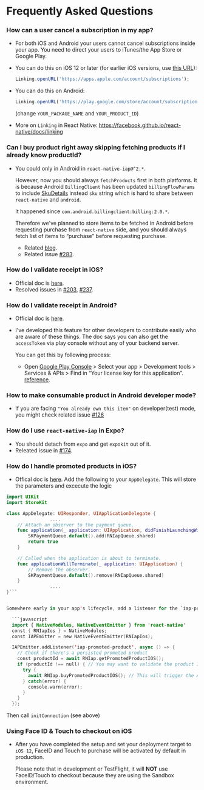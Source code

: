 # Frequently Asked Questions

### How can a user cancel a subscription in my app?

- For both iOS and Android your users cannot cancel subscriptions inside your app. You need to direct your users to iTunes/the App Store or Google Play.

- You can do this on iOS 12 or later (for earlier iOS versions, use [this URL](https://buy.itunes.apple.com/WebObjects/MZFinance.woa/wa/manageSubscriptions)):

  ```javascript
  Linking.openURL('https://apps.apple.com/account/subscriptions');
  ```

- You can do this on Android:

  ```javascript
  Linking.openURL('https://play.google.com/store/account/subscriptions?package=YOUR_PACKAGE_NAME&sku=YOUR_PRODUCT_ID
  ```

  (change `YOUR_PACKAGE_NAME` and `YOUR_PRODUCT_ID`)

- More on `Linking` in React Native: https://facebook.github.io/react-native/docs/linking

### Can I buy product right away skipping fetching products if I already know productId?

- You could only in Android in `react-native-iap@^2.*`.

  However, now you should always `fetchProducts` first in both platforms.
  It is because Android `BillingClient` has been updated `billingFlowParams`
  to include [SkuDetails](https://developer.android.com/reference/com/android/billingclient/api/SkuDetails) instead `sku` string which is
  hard to share between `react-native` and `android`.

  It happened since `com.android.billingclient:billing:2.0.*`.

  Therefore we've planned to store items to be fetched in Android before
  requesting purchase from `react-native` side, and you should always fetch
  list of items to “purchase” before requesting purchase.

  - Related [blog](https://medium.com/p/e4b55491479b).
  - Related issue [#283](https://github.com/dooboolab/react-native-iap/issues/283).

### How do I validate receipt in iOS?

- Official doc is [here](https://developer.apple.com/library/content/releasenotes/General/ValidateAppStoreReceipt/Chapters/ValidateRemotely.html).
- Resolved issues in [#203](https://github.com/dooboolab/react-native-iap/issues/203), [#237](https://github.com/dooboolab/react-native-iap/issues/237).

### How do I validate receipt in Android?

- Official doc is [here](https://developer.android.com/google/play/billing/billing_library_overview).
- I've developed this feature for other developers to contribute easily who are
  aware of these things. The doc says you can also get the `accessToken` via
  play console without any of your backend server.

  You can get this by following process:

  - Open [Google Play Console](https://play.google.com/apps/publish/)
    &gt; Select your app
    &gt; Development tools
    &gt; Services & APIs
    &gt; Find in “Your license key for this application”.
    [reference](https://stackoverflow.com/questions/27132443).

### How to make consumable product in Android developer mode?

- If you are facing `"You already own this item"` on developer(test) mode,
  you might check related issue [#126](https://github.com/dooboolab/react-native-iap/issues/126)

### How do I use `react-native-iap` in Expo?

- You should detach from `expo` and get `expokit` out of it.
- Releated issue in [#174](https://github.com/dooboolab/react-native-iap/issues/174).

### How do I handle promoted products in iOS?

- Offical doc is [here](https://developer.apple.com/app-store/promoting-in-app-purchases/).
  Add the following to your `AppDelegate`. This will store the parameters and excecute the logic

````swift
import UIKit
import StoreKit

class AppDelegate: UIResponder, UIApplicationDelegate {
                ....
    // Attach an observer to the payment queue.
    func application(_ application: UIApplication, didFinishLaunchingWithOptions launchOptions: [UIApplicationLaunchOptionsKey: Any]?) -> Bool {
        SKPaymentQueue.default().add(RNIapQueue.shared)
        return true
    }

    // Called when the application is about to terminate.
    func applicationWillTerminate(_ application: UIApplication) {
        // Remove the observer.
        SKPaymentQueue.default().remove(RNIapQueue.shared)
    }
                ....
}```


Somewhere early in your app's lifecycle, add a listener for the `iap-promoted-product` event:

  ```javascript
  import { NativeModules, NativeEventEmitter } from 'react-native'
  const { RNIapIos } = NativeModules;
  const IAPEmitter = new NativeEventEmitter(RNIapIos);

  IAPEmitter.addListener('iap-promoted-product', async () => {
    // Check if there's a persisted promoted product
    const productId = await RNIap.getPromotedProductIOS();
    if (productId !== null) { // You may want to validate the product ID against your own SKUs
      try {
        await RNIap.buyPromotedProductIOS(); // This will trigger the App Store purchase process
      } catch(error) {
        console.warn(error);
      }
    }
  });
````

Then call `initConnection` (see above)

### Using Face ID & Touch to checkout on iOS

- After you have completed the setup and set your deployment target to `iOS 12`,
  FaceID and Touch to purchase will be activated by default in production.

  Please note that in development or TestFlight, it will **NOT** use FaceID/Touch
  to checkout because they are using the Sandbox environment.
